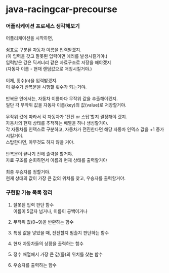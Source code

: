 # java-racingcar-precourse

### 어플리케이션 프로세스 생각해보기

어플리케이션을 시작하면,<br><br>
쉼표로 구분된 자동차 이름을 입력받겠지.<br>
(이 입력을 갖고 잘못된 입력이면 에러를 발생시킬거야.)<br>
입력받은 값은 딕셔너리 같은 자료구조로 저장을 해야겠지<br>
(자동차 이름 - 현재 랜덤값으로 매칭시킬거야.)<br><br>
이제, 횟수(n)을 입력받겠지.<br>
이 횟수가 반복문을 시행할 횟수가 되는거야.<br><br>
반복문 안에서는, 자동차 이름마다 무작위 값을 추출해야겠지.<br>
일단 각 무작위 값을 자동차 이름(key)의 값(value)로 저장할거야.<br><br>
무작위 값에 따라서 각 자동차가 '전진 or 스탑'할지 결정해야 겠지.<br>
자동차의 현재 상태를 추적하는 배열을 하나 생성할거야.<br>
각 자동차를 인덱스로 구분하고, 자동차가 전진한다면 해당 자동차 인덱스 값을 +1 증가시킬거야.<br>
스탑한다면, 아무것도 하지 않을 거야. <br><br>
반복문이 끝나기 전에 출력을 할거야. <br>
자료 구조를 순회하면서 이름과 현재 상태를 출력할거야<br><br>
최종 우승자를 정할거야.<br>
현재 상태의 값이 가장 큰 값의 위치를 찾고, 우승자를 출력할거야.

### 구현할 기능 목록 정리

1. 잘못된 입력 판단 함수<br>이름이 5글자 넘거나, 이름이 공백이거나

2. 무작위 값(0~9)을 반환하는 함수

3. 특정 값을 넣었을 때, 전진할지 멈출지 판단하는 함수

4. 현재 자동차들의 상황을 출력하는 함수

5. 정수 배열에서 가장 큰 값(들)의 위치를 찾는 함수

6. 우승자를 출력하는 함수
